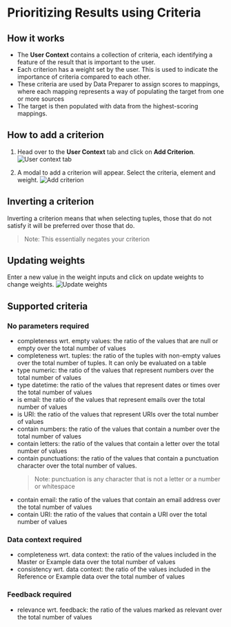 # Prioritizing Results using Criteria

## How it works

- The **User Context** contains a collection of criteria, each identifying a feature of the result that is important to the user.
- Each criterion has a weight set by the user. This is used to indicate the importance of criteria compared to each other.
- These criteria are used by Data Preparer to assign scores to mappings, where each mapping represents a way of populating the target from one or more sources
- The target is then populated with data from the highest-scoring mappings.

## How to add a criterion

1. Head over to the **User Context** tab and click on **Add Criterion**.
   ![User context tab](https://i.imgur.com/qIoG721.png)

2. A modal to add a criterion will appear. Select the criteria, element and weight.
   ![Add criterion](https://i.imgur.com/R9hchjL.png)

## Inverting a criterion

Inverting a criterion means that when selecting tuples, those that do not satisfy it will be preferred over those that do.

> Note: This essentially negates your criterion

## Updating weights

Enter a new value in the weight inputs and click on update weights to change weights.
![Update weights](https://i.imgur.com/BpIX3Kr.png)

## Supported criteria

### No parameters required

- completeness wrt. empty values: the ratio of the values that are null or empty over the total number of values
- completeness wrt. tuples: the ratio of the tuples with non-empty values over the total number of tuples. It can only be evaluated on a table
- type numeric: the ratio of the values that represent numbers over the total number of values
- type datetime: the ratio of the values that represent dates or times over the total number of values
- is email: the ratio of the values that represent emails over the total number of values
- is URI: the ratio of the values that represent URIs over the total number of values
- contain numbers: the ratio of the values that contain a number over the total number of values
- contain letters: the ratio of the values that contain a letter over the total number of values
- contain punctuations: the ratio of the values that contain a punctuation character over the total number of values.
  > Note: punctuation is any character that is not a letter or a number or whitespace
- contain email: the ratio of the values that contain an email address over the total number of values
- contain URI: the ratio of the values that contain a URI over the total number of values

### Data context required

- completeness wrt. data context: the ratio of the values included in the Master or Example data over the total number of values
- consistency wrt. data context: the ratio of the values included in the Reference or Example data over the total number of values

### Feedback required

- relevance wrt. feedback: the ratio of the values marked as relevant over the total number of values
